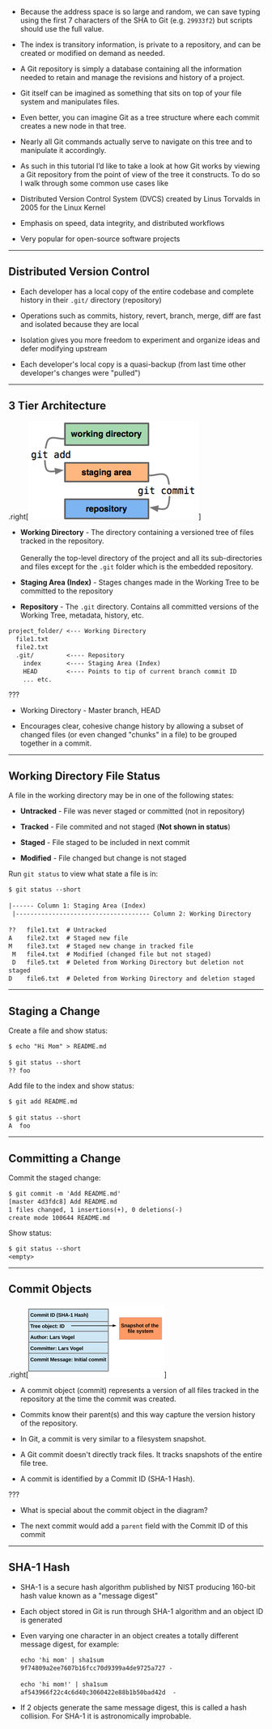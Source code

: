 

- Because the address space is so large and random, we can save typing using the first 7 characters of the SHA to Git (e.g.  `29933f2`) but scripts should use the full value.

- The index is transitory information, is private to a repository, and can be created or modified on demand as needed.

- A Git repository is simply a database containing all the information needed to retain and manage the revisions and history of a project.

- Git itself can be imagined as something that sits on top of your file system and manipulates files.

- Even better, you can imagine Git as a tree structure where each commit creates a new node in that tree.

- Nearly all Git commands actually serve to navigate on this tree and to manipulate it accordingly.

- As such in this tutorial I’d like to take a look at how Git works by viewing a Git repository from the point of view of the tree it constructs. To do so I walk through some common use cases like

- Distributed Version Control System (DVCS) created by Linus Torvalds in 2005 for the Linux Kernel

- Emphasis on speed, data integrity, and distributed workflows

- Very popular for open-source software projects



---

## Distributed Version Control

- Each developer has a local copy of the entire codebase and complete history in their `.git/` directory (repository)

- Operations such as commits, history, revert, branch, merge, diff are fast and isolated because they are local

- Isolation gives you more freedom to experiment and organize ideas and defer modifying upstream

- Each developer's local copy is a quasi-backup (from last time other developer's changes were "pulled")

---

## 3 Tier Architecture

.right[![3 Tier Architecture](images/3-tier.png)]

- **Working Directory** - The directory containing a versioned tree of files tracked in the repository.
  <br/><br/>
  Generally the top-level directory of the project and all its sub-directories and files except for the `.git`
  folder which is the embedded repository.

- **Staging Area (Index)** - Stages changes made in the Working Tree to be committed to the repository

- **Repository** - The `.git` directory. Contains all committed versions of the Working Tree, metadata, history, etc.

```
project_folder/ <--- Working Directory
  file1.txt
  file2.txt
  .git/         <---- Repository
    index       <---- Staging Area (Index)
    HEAD        <---- Points to tip of current branch commit ID
    ... etc.
```

???

- Working Directory - Master branch, HEAD

- Encourages clear, cohesive change history by allowing a subset of changed files (or even changed "chunks" in a file)
  to be grouped together in a commit.


---

## Working Directory File Status

A file in the working directory may be in one of the following states:

- **Untracked** - File was never staged or committed (not in repository)

- **Tracked** - File commited and not staged (**Not shown in status**)

- **Staged** - File staged to be included in next commit

- **Modified** - File changed but change is not staged

Run `git status` to view what state a file is in:

```
$ git status --short

|------ Column 1: Staging Area (Index)
 |------------------------------------- Column 2: Working Directory

??   file1.txt  # Untracked
A    file2.txt  # Staged new file
M    file3.txt  # Staged new change in tracked file
 M   file4.txt  # Modified (changed file but not staged)
 D   file5.txt  # Deleted from Working Directory but deletion not staged
D    file6.txt  # Deleted from Working Directory and deletion staged
```


---

## Staging a Change

Create a file and show status:

```
$ echo "Hi Mom" > README.md

$ git status --short
?? foo
```

Add file to the index and show status:

```
$ git add README.md

$ git status --short
A  foo
```

---

## Committing a Change

Commit the staged change:

```
$ git commit -m 'Add README.md'
[master 4d3fdc8] Add README.md
1 files changed, 1 insertions(+), 0 deletions(-)
create mode 100644 README.md
```

Show status:

```
$ git status --short
<empty>
```

---

## Commit Objects

.right[![Linus Torvalds](images/commit-object.png)]

- A commit object (commit) represents a version of all files tracked in the repository at the time the commit was created.

- Commits know their parent(s) and this way capture the version history of the repository.

- In Git, a commit is very similar to a filesystem snapshot.

- A Git commit doesn't directly track files. It tracks snapshots of the entire file tree.

- A commit is identified by a Commit ID (SHA-1 Hash).

???

- What is special about the commit object in the diagram?

- The next commit would add a `parent` field with the Commit ID of this commit

---

## SHA-1 Hash

- SHA-1 is a secure hash algorithm published by NIST producing 160-bit hash value known as a "message digest"

- Each object stored in Git is run through SHA-1 algorithm and an object ID is generated

- Even varying one character in an object creates a totally different message digest, for example:
  ```
  echo 'hi mom' | sha1sum
  9f74809a2ee7607b16fcc70d9399a4de9725a727 -

  echo 'hi mom!' | sha1sum
  af543966f22c4c6d40c3060422e88b1b50bad42d  -

  ```

- If 2 objects generate the same message digest, this is called a hash collision. For SHA-1 it is astronomically improbable.

<!--


- http://ndpsoftware.com/git-cheatsheet.html#loc=stash; # cool visual exploration of git

- ORIG_HEAD

- https://git-scm.com/book/en/v2

---

## Distributed versus Centralized

```bash
#!/usr/bin/env bash

for w in ${words}; do
  echo ${w}
done
```

---

## Initialize repository

    $ mkdir ~/src/project42

    $ cd ~/src/project42

    $ touch README.md; git init

    $ tree
    .
    |----.git/
    |    |-- HEAD
    |    |-- branches/
    |    |-- config
    |    |-- objects/
    |    |   |-- info/
    |    |   |-- pack/
    |    |-- refs/
    |        |-- heads/
    |        |-- tags/
    |-- README.md





# Git

## References

- Git Website/Book:  https://git-scm.com/
- Wikpedia: https://en.wikipedia.org/wiki/Git_(software)

## Get Help

- `git help` - Show common sub-commands
- `git help -a` - Show all sub-commands
- `git help -g` - Show guides

## Configure your identity

- `git config --global user.name "Mary Smith"`
- `git config --global user.email mary.smith@hii.usf.edu`


## Misc

- https://github.com/git-tips/tips

Git is a distributed revision control system with an emphasis on speed, data integrity,
and support for distributed, non-linear workflows created by Linus Torvalds in 2005 for development of the Linux kernel.

- Every Git working directory is a full-flegded repository with complete history and full version-tracking capabilities,
  indepededent of network access or a central server.

- Key feature of Git is that it maintains cryptographic authentication of history since the ID of a particular version
  (commit) depends upon the complete history leading up to that commit.

- Git has two data structures:
  1. Mutable index (aka "stage" or "cache") that tracks changes in working directory to be committed.
     The index serves as connection point between the object database and the working tree.

  2. Immutable append-only object database.


The object database contains four types of objects:
  - A blob (binary large object) is the content of a file. Blobs have no file name, time stamps, or other metadata.
  - A tree object is the equivalent of a directory.
    It contains a list of file names, each with some type bits and the name of a blob or tree object that is that file,
    symbolic link, or directory's contents. This object describes a snapshot of the source tree.
  - A commit object links tree objects together into a history.
    It contains the name of a tree object (of the top-level source directory), a time stamp, a log message,
    and the names of zero or more parent commit objects.
  - A tag object is a container that contains reference to another object and can hold additional meta-data
    related to another object.  Most commonly, it is used to store a digital signature of a commit
    object corresponding to a particular release of the data being tracked by Git.


The index serves as connection point between the object database and the working tree.

Each object is identified by a SHA-1 hash of its contents. Git computes the hash, and uses this value for the object's name. The
object is put into a directory matching the first two characters of its hash. The rest of the hash is used as the file name for that
object.

Git stores each revision of a file as a unique blob. The relationships between the blobs can be found through examining the tree and
commit objects. Newly added objects are stored in their entirety using zlib compression. This can consume a large amount of disk
space quickly, so objects can be combined into packs, which use delta compression to save space, storing blobs as their changes
relative to other blobs.

A Git repository contains the history of a collection of files starting from a certain directory. The process of copying an existing Git repository via the Git tooling is called cloning. After cloning a repository the user has the complete repository with its history on his local machine. Of course, Git also supports the creation of new repositories.

A local repository provides at least one collection of files which originate from a certain version of the repository. This collection of files is called the working tree. It corresponds to a checkout of one version of the repository with potential changes done by the user.

---

The user can change the files in the working tree by modifying existing files and by creating and removing files.

A file in the working tree of a Git repository can have different states. These states are the following:

untracked: the file is not tracked by the Git repository. This means that the file never staged nor committed.

tracked: committed and not staged

staged: staged to be included in the next commit

dirty / modified: the file has changed but the change is not staged

After doing changes in the working tree, the user can add these changes to the Git repository or revert these changes.

HEAD is a symbolic reference most often pointing to the currently checked out branch.

---

A repository contains the history, the different versions over time and all different branches and tags. In Git each copy of the repository is a complete repository. If the repository is not a bare repository, it allows you to checkout revisions into your working tree and to capture changes by creating new commits. Bare repositories are only changed by transporting changes from other repositories.

This description uses the term repository to talk about a non-bare repository. If it talks about a bare repository, this is explicitly mentioned.
Revision

The working tree contains the set of working files for the repository. You can modify the content and commit the changes as new commits to the repository.

---



-->
